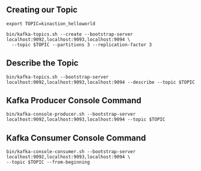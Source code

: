 ## Creating our Topic

```shell script
export TOPIC=kinaction_helloworld
```

```shell script
bin/kafka-topics.sh --create --bootstrap-server localhost:9092,localhost:9093,localhost:9094 \
  --topic $TOPIC --partitions 3 --replication-factor 3
```

## Describe the Topic

```shell script
bin/kafka-topics.sh --bootstrap-server localhost:9092,localhost:9093,localhost:9094 --describe --topic $TOPIC
```

## Kafka Producer Console Command

```shell script
bin/kafka-console-producer.sh --bootstrap-server localhost:9092,localhost:9093,localhost:9094 --topic $TOPIC
```

## Kafka Consumer Console Command

```shell script
bin/kafka-console-consumer.sh --bootstrap-server localhost:9092,localhost:9093,localhost:9094 \
--topic $TOPIC --from-beginning
```